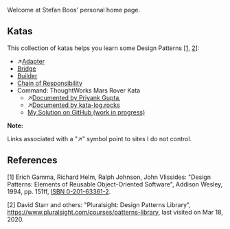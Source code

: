 ﻿Welcome at Stefan Boos' personal home page.

## Katas

This collection of katas helps you learn some Design Patterns [[1](#ref-1), [2](#ref-2)]:

- ↗️[Adapter](https://www.codewars.com/kata/5792e2e93467db66a000009f)
- [Bridge](https://github.com/wonderbird/kata-gof-pattern-bridge-logger)
- [Builder](https://github.com/wonderbird/kata-gof-builder-pattern-shop-order-completion)
- [Chain of Responsibility](https://github.com/wonderbird/kata-gof-chain-of-responsibility-pokerhands)
- Command: ThoughtWorks Mars Rover Kata
  - ↗️[Documented by Priyank Gupta](https://github.com/priyaaank/MarsRover/blob/master/README.md),
  - ↗️[Documented by kata-log.rocks](https://kata-log.rocks/mars-rover-kata)
  - [My Solution on GitHub (work in progress)](https://github.com/wonderbird/kata-gof-pattern-command-mars-rover)

**Note:**

Links associated with a "↗️" symbol point to sites I do not control.

## References

<a name="ref-1">[1]</a> Erich Gamma, Richard Helm, Ralph Johnson, John Vlissides: "Design Patterns: Elements of Reusable Object-Oriented Software", Addison Wesley, 1994, pp. 151ff, [ISBN 0-201-63361-2](https://en.wikipedia.org/wiki/Special:BookSources/0-201-63361-2).

<a name="ref-2">[2]</a> David Starr and others: "Pluralsight: Design Patterns Library", https://www.pluralsight.com/courses/patterns-library, last visited on Mar 18, 2020.
